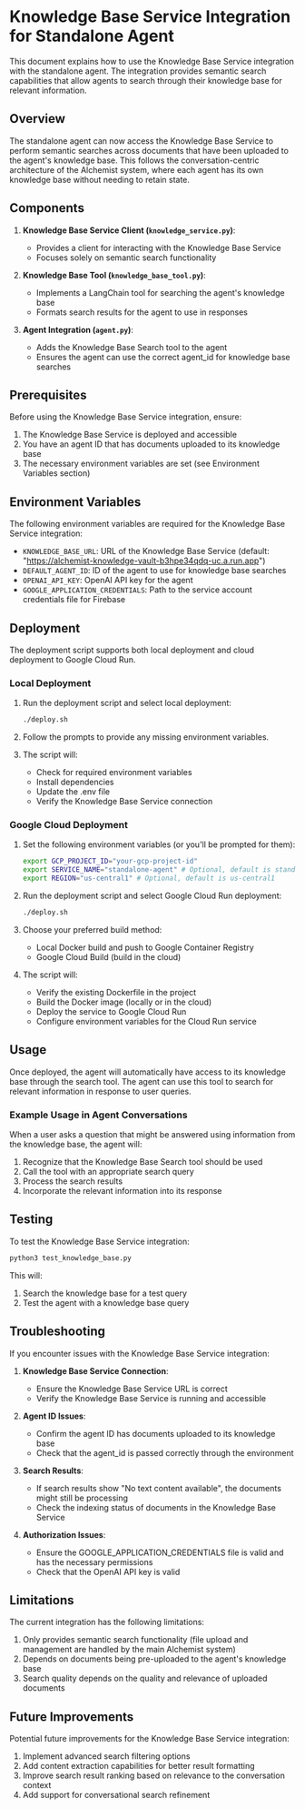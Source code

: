 # Knowledge Base Service Integration for Standalone Agent

This document explains how to use the Knowledge Base Service integration with the standalone agent. The integration provides semantic search capabilities that allow agents to search through their knowledge base for relevant information.

## Overview

The standalone agent can now access the Knowledge Base Service to perform semantic searches across documents that have been uploaded to the agent's knowledge base. This follows the conversation-centric architecture of the Alchemist system, where each agent has its own knowledge base without needing to retain state.

## Components

1. **Knowledge Base Service Client (`knowledge_service.py`)**: 
   - Provides a client for interacting with the Knowledge Base Service
   - Focuses solely on semantic search functionality

2. **Knowledge Base Tool (`knowledge_base_tool.py`)**: 
   - Implements a LangChain tool for searching the agent's knowledge base
   - Formats search results for the agent to use in responses

3. **Agent Integration (`agent.py`)**: 
   - Adds the Knowledge Base Search tool to the agent
   - Ensures the agent can use the correct agent_id for knowledge base searches

## Prerequisites

Before using the Knowledge Base Service integration, ensure:

1. The Knowledge Base Service is deployed and accessible
2. You have an agent ID that has documents uploaded to its knowledge base
3. The necessary environment variables are set (see Environment Variables section)

## Environment Variables

The following environment variables are required for the Knowledge Base Service integration:

- `KNOWLEDGE_BASE_URL`: URL of the Knowledge Base Service (default: "https://alchemist-knowledge-vault-b3hpe34qdq-uc.a.run.app")
- `DEFAULT_AGENT_ID`: ID of the agent to use for knowledge base searches
- `OPENAI_API_KEY`: OpenAI API key for the agent
- `GOOGLE_APPLICATION_CREDENTIALS`: Path to the service account credentials file for Firebase

## Deployment

The deployment script supports both local deployment and cloud deployment to Google Cloud Run.

### Local Deployment

1. Run the deployment script and select local deployment:
   ```bash
   ./deploy.sh
   ```

2. Follow the prompts to provide any missing environment variables.

3. The script will:
   - Check for required environment variables
   - Install dependencies
   - Update the .env file
   - Verify the Knowledge Base Service connection

### Google Cloud Deployment

1. Set the following environment variables (or you'll be prompted for them):
   ```bash
   export GCP_PROJECT_ID="your-gcp-project-id"
   export SERVICE_NAME="standalone-agent" # Optional, default is standalone-agent
   export REGION="us-central1" # Optional, default is us-central1
   ```

2. Run the deployment script and select Google Cloud Run deployment:
   ```bash
   ./deploy.sh
   ```

3. Choose your preferred build method:
   - Local Docker build and push to Google Container Registry
   - Google Cloud Build (build in the cloud)

4. The script will:
   - Verify the existing Dockerfile in the project
   - Build the Docker image (locally or in the cloud)
   - Deploy the service to Google Cloud Run
   - Configure environment variables for the Cloud Run service

## Usage

Once deployed, the agent will automatically have access to its knowledge base through the search tool. The agent can use this tool to search for relevant information in response to user queries.

### Example Usage in Agent Conversations

When a user asks a question that might be answered using information from the knowledge base, the agent will:

1. Recognize that the Knowledge Base Search tool should be used
2. Call the tool with an appropriate search query
3. Process the search results
4. Incorporate the relevant information into its response

## Testing

To test the Knowledge Base Service integration:

```bash
python3 test_knowledge_base.py
```

This will:
1. Search the knowledge base for a test query
2. Test the agent with a knowledge base query

## Troubleshooting

If you encounter issues with the Knowledge Base Service integration:

1. **Knowledge Base Service Connection**:
   - Ensure the Knowledge Base Service URL is correct
   - Verify the Knowledge Base Service is running and accessible

2. **Agent ID Issues**:
   - Confirm the agent ID has documents uploaded to its knowledge base
   - Check that the agent_id is passed correctly through the environment

3. **Search Results**:
   - If search results show "No text content available", the documents might still be processing
   - Check the indexing status of documents in the Knowledge Base Service

4. **Authorization Issues**:
   - Ensure the GOOGLE_APPLICATION_CREDENTIALS file is valid and has the necessary permissions
   - Check that the OpenAI API key is valid

## Limitations

The current integration has the following limitations:

1. Only provides semantic search functionality (file upload and management are handled by the main Alchemist system)
2. Depends on documents being pre-uploaded to the agent's knowledge base
3. Search quality depends on the quality and relevance of uploaded documents

## Future Improvements

Potential future improvements for the Knowledge Base Service integration:

1. Implement advanced search filtering options
2. Add content extraction capabilities for better result formatting
3. Improve search result ranking based on relevance to the conversation context
4. Add support for conversational search refinement
